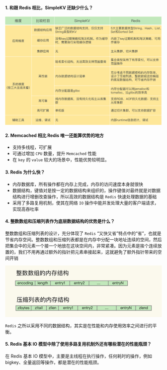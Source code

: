 #### 1. 和跟 Redis 相比，SimpleKV 还缺少什么？
![SimpleKV和Redis对比](../../Picture/SimpleKV和Redis对比.jpeg)

#### 2. Memcached 相比 Redis 唯一还能算优势的地方
- 支持多线程，可扩展
- 可通过增加 `CPU` 数量，提升 `Memcached` 性能
- 在 `key` 的 `value` 较大的场景中，性能优势较明显。

#### 3. Redis 为什么快？
- 内存数据库，所有操作都在内存上完成，内存的访问速度本身就很快
- 数据结构，键值对是按一定的数据结构来组织的，操作键值对最终就是对数据结构进行增删改查操作，所以高效的数据结构是 `Redis` 快速处理数据的基础
- 采用了多路复用机制，使其在网络 `IO` 操作中能并发处理大量的客户端请求，实现高吞吐率


#### 4. 整数数组和压缩列表作为底层数据结构的优势是什么？

整数数组和压缩列表的设计，充分体现了 `Redis` “又快又省”特点中的“省”，也就是节省内存空间。整数数组和压缩列表都是在内存中分配一块地址连续的空间，然后把集合中的元素一个接一个地放在这块空间内，非常紧凑。因为元素是挨个连续放置的，我们不用再通过额外的指针把元素串接起来，这就避免了额外指针带来的空间开销

![整数数组和压缩列表的数据结构](../../Picture/整数数组和压缩列表的数据结构.jpeg)

`Redis` 之所以采用不同的数据结构，其实是在性能和内存使用效率之间进行的平衡。


#### 5. Redis 基本 IO 模型中除了使用多路复用机制外还有哪些潜在的性能瓶颈？

在 Redis 基本 IO 模型中，主要是主线程在执行操作，任何耗时的操作，例如 bigkey、全量返回等操作，都是潜在的性能瓶颈。